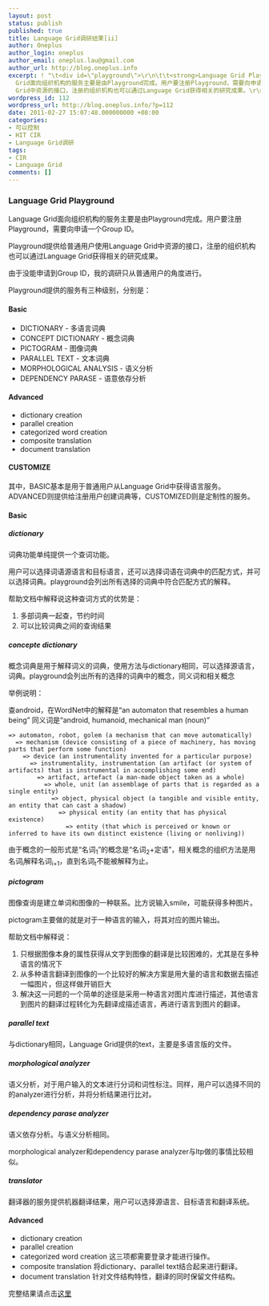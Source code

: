 ```yaml
---
layout: post
status: publish
published: true
title: Language Grid调研结果[ii]
author: Oneplus
author_login: oneplus
author_email: oneplus.lau@gmail.com
author_url: http://blog.oneplus.info
excerpt: ! "\t<div id=\"playground\">\r\n\t\t<strong>Language Grid Playground</strong>\r\n\t\tLanguage
  Grid面向组织机构的服务主要是由Playground完成。用户要注册Playground，需要向申请一个Group ID。\r\n\t\tPlayground提供给普通用户使用Language
  Grid中资源的接口，注册的组织机构也可以通过Language Grid获得相关的研究成果。\r\n\t\t由于没能申请到Group ID，我的调研只从普通用户的角度进行。\r\n\r\n"
wordpress_id: 112
wordpress_url: http://blog.oneplus.info/?p=112
date: 2011-02-27 15:07:48.000000000 +08:00
categories:
- 可以控制
- HIT CIR
- Language Grid调研
tags:
- CIR
- Language Grid
comments: []
---
```


### Language Grid Playground

Language Grid面向组织机构的服务主要是由Playground完成。用户要注册Playground，需要向申请一个Group ID。

Playground提供给普通用户使用Language Grid中资源的接口，注册的组织机构也可以通过Language Grid获得相关的研究成果。

由于没能申请到Group ID，我的调研只从普通用户的角度进行。

Playground提供的服务有三种级别，分别是：

#### Basic

* DICTIONARY - 多语言词典
* CONCEPT DICTIONARY - 概念词典
* PICTOGRAM - 图像词典
* PARALLEL TEXT - 文本词典
* MORPHOLOGICAL ANALYSIS - 语义分析
* DEPENDENCY PARASE - 语意依存分析

#### Advanced

* dictionary creation
* parallel creation
* categorized word creation
* composite translation
* document translation

#### CUSTOMIZE

其中，BASIC基本是用于普通用户从Language Grid中获得语言服务。ADVANCED则提供给注册用户创建词典等，CUSTOMIZED则是定制性的服务。

#### Basic

##### dictionary

词典功能单纯提供一个查词功能。

用户可以选择词语源语言和目标语言，还可以选择词语在词典中的匹配方式，并可以选择词典。playground会列出所有选择的词典中符合匹配方式的解释。

帮助文档中解释说这种查词方式的优势是：

1. 多部词典一起查，节约时间
2. 可以比较词典之间的查询结果

##### concepte dictionary

概念词典是用于解释词义的词典，使用方法与dictionary相同，可以选择源语言，词典。playground会列出所有的选择的词典中的概念，同义词和相关概念

举例说明：

查android，在WordNet中的解释是“an automaton that resembles a human being”
同义词是“android, humanoid, mechanical man (noun)”

~~~
=> automaton, robot, golem (a mechanism that can move automatically)
  => mechanism (device consisting of a piece of machinery, has moving parts that perform some function)
    => device (an instrumentality invented for a particular purpose)
      => instrumentality, instrumentation (an artifact (or system of artifacts) that is instrumental in accomplishing some end)
        => artifact, artefact (a man-made object taken as a whole)
          => whole, unit (an assemblage of parts that is regarded as a single entity)
            => object, physical object (a tangible and visible entity, an entity that can cast a shadow)
              => physical entity (an entity that has physical existence)
                => entity (that which is perceived or known or inferred to have its own distinct existence (living or nonliving))
~~~

由于概念的一般形式是“名词<sub>1</sub>”的概念是“名词<sub>2</sub>+定语”，相关概念的组织方法是用名词<sub>i</sub>解释名词<sub>i+1</sub>，直到名词<sub>t</sub>不能被解释为止。

##### pictogram

图像查询是建立单词和图像的一种联系。比方说输入smile，可能获得多种图片。

pictogram主要做的就是对于一种语言的输入，将其对应的图片输出。

帮助文档中解释说：

1. 只根据图像本身的属性获得从文字到图像的翻译是比较困难的，尤其是在多种语言的情况下
2. 从多种语言翻译到图像的一个比较好的解决方案是用大量的语言和数据去描述一幅图片，但这样做开销巨大
3. 解决这一问题的一个简单的途径是采用一种语言对图片库进行描述，其他语言到图片的翻译过程转化为先翻译成描述语言，再进行语言到图片的翻译。

##### parallel text

与dictionary相同，Language Grid提供的text，主要是多语言版的文件。

##### morphological analyzer

语义分析，对于用户输入的文本进行分词和词性标注。同样，用户可以选择不同的的analyzer进行分析，并将分析结果进行比对。

##### dependency parase analyzer

语义依存分析。与语义分析相同。

morphological analyzer和dependency parase analyzer与ltp做的事情比较相似。

##### translator

翻译器的服务提供机器翻译结果，用户可以选择源语言、目标语言和翻译系统。

#### Advanced

* dictionary creation
* parallel creation
* categorized word creation 这三项都需要登录才能进行操作。
* composite translation 将dictionary、parallel text结合起来进行翻译。
* document translation 针对文件结构特性，翻译的同时保留文件结构。

完整结果请点击<a href="http://blog.oneplus.info/nlp/langrid.html">这里</a>
